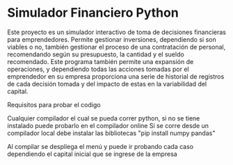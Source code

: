 # Simulador Financiero Python
Este proyecto es un simulador interactivo de toma de decisiones financieras para emprendedores. Permite gestionar inversiones, dependiendo si son viables o no, también gestionar el proceso de una contratación de personal, recomendando según su presupuesto, la cantidad y el sueldo recomendado. Este programa también permite una expansión de operaciones, y dependiendo todas las acciones tomadas por el emprendedor en su empresa proporciona una serie de historial de registros de cada decisión tomada y del impacto de estas en la variabilidad del capital.

Requisitos para probar el codigo

Cualquier compilador el cual se pueda correr python, si no se tiene instalado puede probarlo en el compilador online
Si se corre desde un compilador local debe instalar las bibliotecas 
"pip install numpy pandas"

Al compilar se despliega el menú y puede ir probando cada caso dependiendo el capital inicial que se ingrese de la empresa
 
